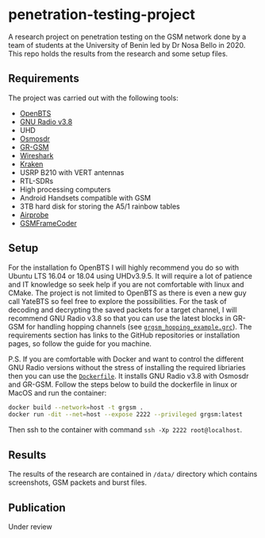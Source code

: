 # penetration-testing-project

A research project on penetration testing on the GSM network done by a team of students at the University of Benin led by Dr Nosa Bello in 2020. This repo holds the results from the research and some setup files.

## Requirements

The project was carried out with the following tools:
- [OpenBTS](https://github.com/RangeNetworks/openbts.git)
- [GNU Radio v3.8](https://github.com/gnuradio/gnuradio.git)
- UHD
- [Osmosdr](https://osmocom.org/projects/gr-osmosdr/wiki/GrOsmoSDR)
- [GR-GSM](https://osmocom.org/projects/gr-gsm/wiki/Installation)
- [Wireshark](https://www.wireshark.org/docs/)
- [Kraken](https://github.com/joswr1ght/kraken.git)
- USRP B210 with VERT antennas
- RTL-SDRs
- High processing computers
- Android Handsets compatible with GSM
- 3TB hard disk for storing the A5/1 rainbow tables
- [Airprobe](https://github.com/zimmerle/airprobe.git)
- [GSMFrameCoder](https://github.com/flyopenair/gsmframecoder.git)

## Setup

For the installation fo OpenBTS I will highly recommend you do so with Ubuntu LTS 16.04 or 18.04 using UHDv3.9.5. It will require a lot of patience and IT knowledge so seek help if you are not comfortable with linux and CMake. The project is not limited to OpenBTS as there is even a new guy call YateBTS so feel free to explore the possibilities. For the task of decoding and decrypting the saved packets for a target channel, I will recommend GNU Radio v3.8 so that you can use the latest blocks in GR-GSM for handling hopping channels (see [`grgsm_hopping_example.grc`]()). The requirements section has links to the GitHub repositories or installation pages, so follow the guide for you machine.

P.S. If you are comfortable with Docker and want to control the different GNU Radio versions without the stress of installing the required libriaries then you can use the [`Dockerfile`](). It installs GNU Radio v3.8 with Osmosdr and GR-GSM. Follow the steps below to build the dockerfile in linux or MacOS and run the container:
```sh
docker build --network=host -t grgsm .
docker run -dit --net=host --expose 2222 --privileged grgsm:latest
```
Then ssh to the container with command `ssh -Xp 2222 root@localhost`.

## Results
The results of the research are contained in `/data/` directory which contains screenshots, GSM packets and burst files.

## Publication

Under review